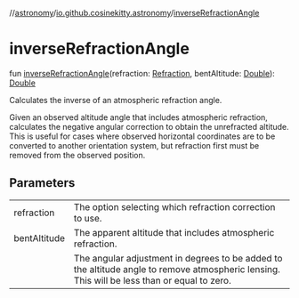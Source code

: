 //[astronomy](../../index.md)/[io.github.cosinekitty.astronomy](index.md)/[inverseRefractionAngle](inverse-refraction-angle.md)

# inverseRefractionAngle

fun [inverseRefractionAngle](inverse-refraction-angle.md)(refraction: [Refraction](-refraction/index.md), bentAltitude: [Double](https://kotlinlang.org/api/latest/jvm/stdlib/kotlin/-double/index.html)): [Double](https://kotlinlang.org/api/latest/jvm/stdlib/kotlin/-double/index.html)

Calculates the inverse of an atmospheric refraction angle.

Given an observed altitude angle that includes atmospheric refraction, calculates the negative angular correction to obtain the unrefracted altitude. This is useful for cases where observed horizontal coordinates are to be converted to another orientation system, but refraction first must be removed from the observed position.

## Parameters

| | |
|---|---|
| refraction | The option selecting which refraction correction to use. |
| bentAltitude | The apparent altitude that includes atmospheric refraction. |
|  | The angular adjustment in degrees to be added to the     altitude angle to remove atmospheric lensing.     This will be less than or equal to zero. |
